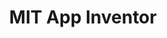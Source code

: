 ---
description: |
  MIT App Inventor is an open source (Apache Software License 2.0) platform
  for anyone to build their own mobile apps. The MIT App Inventor project seeks to
  democratize software development by empowering all people, especially young people,
  to move from technology consumption to technology creation. Currently it targets
  Android with an iOS version in the works, and is used by over one million people
  worldwide every year. Recently, we introduced a suite of on-device machine learning
  extensions to allow people to learn about training and evaluating custom ML models
  without sending data to any third parties.
layout: stand
logo: stands/mit_app_inventor/logo.png
new_this_year: |
  <p>In the last year we have implemented support for dictionaries in the
  App Inventor language. We have introduced support for newer Android APIs. These
  facilities make it easier to interoperate with JSON and XML data. We are also developing
  a feature called Visible Component Extensions, which will allow any developer to
  extend App Inventor's capabilities with custom views. We also recently introduced
  a suite of on-device machine learning extensions to allow people to learn about
  training and evaluating custom ML models without sending data to any third parties
  and have produced curricula for teachers to use to teach about artificial intelligence
  (http://appinventor.mit.edu/explore/ai-with-mit-app-inventor). These materials are
  freely available for anyone to use under the CC 4.0 BY-SA license. In 2020 we introduced
  improved support for using App Inventor for mobile development on Chromebooks. New
  this year is also a translation into Lithuanian.</p>
showcase: |
  <p>Come to the App Inventor stand at FOSDEM to learn about how you can quickly
  build your own mobile apps, how you can contribute to the project, and how you can
  create and publish your own extensions for other developers. You can also talk with
  members of the current development team about how to contribute to App Inventor
  through Google Summer of Code. Join our worldwide community of developers to enable
  anyone to build a mobile app!</p>
themes:
- Education
title: MIT App Inventor
website: https://appinventor.mit.edu
show_on_overview: false
draft: true
---